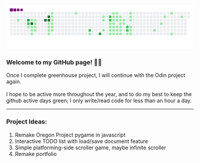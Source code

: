 ![snake gif](https://github.com/mattrich98/mattrich98/blob/output/github-contribution-grid-snake.gif)
### Welcome to my GitHub page! 👋😎
Once I complete greenhouse project, I will continue with the Odin project again.
<br>
<br>
I hope to be active more throughout the year, and to do my best to keep the github active days green; I only write/read code for less than an hour a day.
<hr>
<h3>Project Ideas:</h3>  
<ol>    
  <li>Remake Oregon Project pygame in javascript</li>   
  <li>Interactive TODO list with load/save document feature</li>
  <li>Simple platforming-side scroller game, maybe infinite scroller</li> 
  <li>Remake portfolio</li>
</ol>
